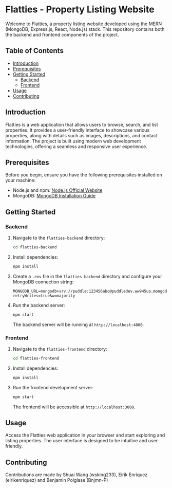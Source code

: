 # Flatties - Property Listing Website

Welcome to Flatties, a property listing website developed using the MERN (MongoDB, Express.js, React, Node.js) stack. This repository contains both the backend and frontend components of the project.

## Table of Contents

- [Introduction](#introduction)
- [Prerequisites](#prerequisites)
- [Getting Started](#getting-started)
  - [Backend](#backend)
  - [Frontend](#frontend)
- [Usage](#usage)
- [Contributing](#contributing)

## Introduction

Flatties is a web application that allows users to browse, search, and list properties. It provides a user-friendly interface to showcase various properties, along with details such as images, descriptions, and contact information. The project is built using modern web development technologies, offering a seamless and responsive user experience.

## Prerequisites

Before you begin, ensure you have the following prerequisites installed on your machine:

- Node.js and npm: [Node.js Official Website](https://nodejs.org/)
- MongoDB: [MongoDB Installation Guide](https://docs.mongodb.com/manual/installation/)

## Getting Started

### Backend

1. Navigate to the `flatties-backend` directory:

   ```bash
   cd flatties-backend
   ```

2. Install dependencies:

   ```bash
   npm install
   ```

3. Create a `.env` file in the `flatties-backend` directory and configure your MongoDB connection string:

   ```env
   MONGODB_URL=mongodb+srv://puddle:123456abc@puddledev.ww945uo.mongodb.net/?retryWrites=true&w=majority
   ```

4. Run the backend server:

   ```bash
   npm start
   ```

   The backend server will be running at `http://localhost:4000`.

### Frontend

1. Navigate to the `flatties-frontend` directory:

   ```bash
   cd flatties-frontend
   ```

2. Install dependencies:

   ```bash
   npm install
   ```

3. Run the frontend development server:

   ```bash
   npm start
   ```

   The frontend will be accessible at `http://localhost:3000`.

## Usage

Access the Flatties web application in your browser and start exploring and listing properties. The user interface is designed to be intuitive and user-friendly.

## Contributing

Contributions are made by Shuai Wang (wsking233), Eirik Enriquez (eirikenriquez) and Benjamin Polglase (Bnjmn-P) 
